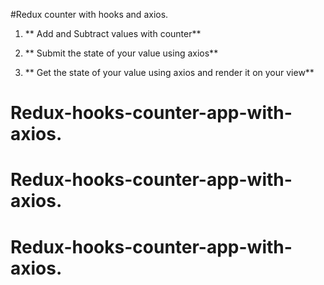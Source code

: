 #Redux counter with hooks and axios.

<!-- ![App.png](./assets/App.png) -->

1. ** Add and Subtract values with counter**

2. ** Submit the state of your value using axios**

3. ** Get the state of your value using axios and render it on your view**
# Redux-hooks-counter-app-with-axios.
# Redux-hooks-counter-app-with-axios.
# Redux-hooks-counter-app-with-axios.

